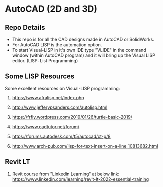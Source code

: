 # AutoCAD (2D and 3D)
## Repo Details
- This repo is for all the CAD designs made in AutoCAD or SolidWorks.
- For AutoCAD LISP is the automation option.
- To start Visual-LISP in it's own IDE type "VLIDE" in the command window (within AutoCAD program) and it will bring up the Visual LISP editor. (LISP: List Programming)

## Some LISP Resources

Some excellent resources on Visual-LISP programming:

1. https://www.afralisp.net/index.php

2. http://www.jefferypsanders.com/autolisp.html

3. https://frfly.wordpress.com/2019/01/26/turtle-basic-2019/

4. https://www.cadtutor.net/forum/

5. https://forums.autodesk.com/t5/autocad/ct-p/8

6. http://www.arch-pub.com/lisp-for-text-insert-on-a-line_10813682.html

## Revit LT

1. Revit course from "Linkedin Learning" at below link: 
https://www.linkedin.com/learning/revit-lt-2022-essential-training
